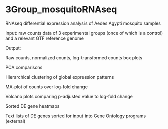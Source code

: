 # 3Group_mosquitoRNAseq
RNAseq differential expression analysis of Aedes Agypti mosquito samples 

Input: 
raw counts data of 3 experimental groups (once of which is a control) and a relevant GTF reference genome


Output:

Raw counts, normalized counts, log-transformed counts box plots

PCA comparisons

Hierarchical clustering of global expression patterns

MA-plot of counts over log-fold change

Volcano plots comparing p-adjusted value to log-fold change

Sorted DE gene heatmaps

Text lists of DE genes sorted for input into Gene Ontology programs (external)
